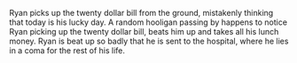Ryan picks up the twenty dollar bill from the ground, mistakenly thinking that today is his lucky day. A random hooligan passing by happens to notice Ryan picking up the twenty dollar bill, beats him up and takes all his lunch money. Ryan is beat up so badly that he is sent to the hospital, where he lies in a coma for the rest of his life.
